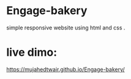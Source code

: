 # Engage-bakery
simple responsive website using html and css .
# live dimo:
https://mujahedtwair.github.io/Engage-bakery/
